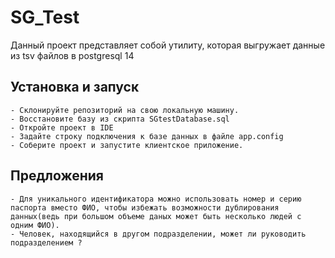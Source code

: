 # SG_Test
Данный проект представляет собой утилиту, которая выгружает данные из tsv файлов в postgresql 14
## Установка и запуск
    - Склонируйте репозиторий на свою локальную машину.
    - Восстановите базу из скрипта SGtestDatabase.sql
    - Откройте проект в IDE
    - Задайте строку подключения к базе данных в файле app.config
    - Соберите проект и запустите клиентское приложение.
## Предложения
    - Для уникального идентификатора можно использовать номер и серию паспорта вместо ФИО, чтобы избежать возможности дублирования данных(ведь при большом объеме даных может быть несколько людей с одним ФИО).
    - Человек, находящийся в другом подразделении, может ли руководить подразделением ?
